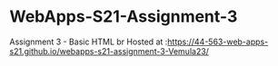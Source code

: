 # WebApps-S21-Assignment-3
Assignment 3 - Basic HTML
br
Hosted at :https://44-563-web-apps-s21.github.io/webapps-s21-assignment-3-Vemula23/
